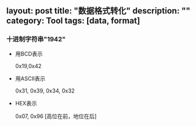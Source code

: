 layout: post
title: "数据格式转化"
description: ""
category: Tool
tags: [data, format]
---
### 十进制字符串"1942"

- 用BCD表示

	0x19,0x42

- 用ASCII表示

	0x31, 0x39, 0x34, 0x32
	
- HEX表示

	0x07, 0x96 [高位在前，地位在后]

<!-- more -->		